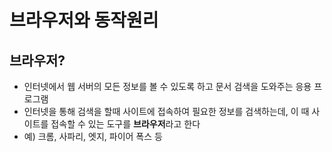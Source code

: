 # 브라우저와 동작원리
## 브라우저? 
- 인터넷에서 웹 서버의 모든 정보를 볼 수 있도록 하고 문서 검색을 도와주는 응용 프로그램
- 인터넷을 통해 검색을 할때 사이트에 접속하여 필요한 정보를 검색하는데, 이 때 사이트를 접속할 수 있는 도구를 **브라우저**라고 한다
- 예) 크롬, 사파리, 엣지, 파이어 폭스 등
